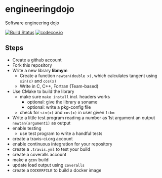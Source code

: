 engineeringdojo
===============

Software engineering dojo

[![Build Status](https://travis-ci.org/nxsfan/engineeringdojo.svg?branch=master)](https://travis-ci.org/nxsfan/engineeringdojo)
[![codecov.io](https://codecov.io/github/nxsfan/engineeringdojo/coverage.svg?branch=master)](https://codecov.io/github/nxsfan/engineeringdojo?branch=master)

Steps
-----

* Create a github account
* Fork this repository
* Write a new library **libmym**
  * Create a function `newtan(double x)`, which calculates  tangent using `sin(x)` and `cos(x)`
  * Write in C, C++, Fortran (Team-based)
* Use CMake to build the library
  * make sure `make install` incl. headers works
    * optional: give the library a soname
    * optional: write a pkg-config file
  * check for `sin(x)` and `cos(x)` in user given `libm`
* Write a little test program reading a number as 1st argument an output `newtan(argument1)` as output
* enable testing
  * use test program to write a handful tests
* create a travis-ci.org account
* enable continuous integration for your repository
* create a `.travis.yml` to test your build
* create a coveralls account
* make a `gcov` build
* update load output using `coveralls`
* create a `DOCKERFILE` to build a docker image
